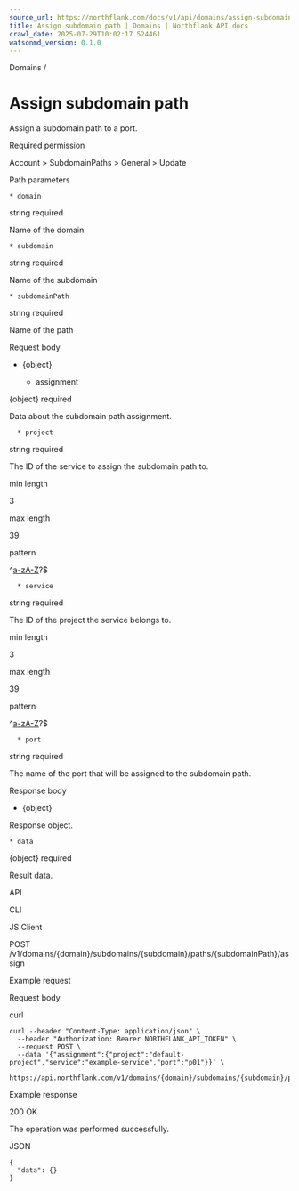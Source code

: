 ```yaml
---
source_url: https://northflank.com/docs/v1/api/domains/assign-subdomain-path
title: Assign subdomain path | Domains | Northflank API docs
crawl_date: 2025-07-29T10:02:17.524461
watsonmd_version: 0.1.0
---
```


Domains / 

# Assign subdomain path

Assign a subdomain path to a port.

Required permission

Account > SubdomainPaths > General > Update

Path parameters

    * domain

string required

Name of the domain

    * subdomain

string required

Name of the subdomain

    * subdomainPath

string required

Name of the path




Request body

  * {object}

    * assignment

{object} required

Data about the subdomain path assignment.

      * project

string required

The ID of the service to assign the subdomain path to.

min length

3

max length

39

pattern

^[a-zA-Z](-?[a-zA-Z0-9]+(-[a-zA-Z0-9]+)*)?$

      * service

string required

The ID of the project the service belongs to.

min length

3

max length

39

pattern

^[a-zA-Z](-?[a-zA-Z0-9]+(-[a-zA-Z0-9]+)*)?$

      * port

string required

The name of the port that will be assigned to the subdomain path.




Response body

  * {object}

Response object.

    * data

{object} required

Result data.




API

CLI

JS Client

POST /v1/domains/{domain}/subdomains/{subdomain}/paths/{subdomainPath}/assign

Example request

Request body

curl
    
    
    curl --header "Content-Type: application/json" \
      --header "Authorization: Bearer NORTHFLANK_API_TOKEN" \
      --request POST \
      --data '{"assignment":{"project":"default-project","service":"example-service","port":"p01"}}' \
      https://api.northflank.com/v1/domains/{domain}/subdomains/{subdomain}/paths/{subdomainPath}/assign

Example response

200 OK

The operation was performed successfully.

JSON
    
    
    {
      "data": {}
    }